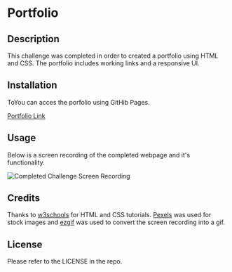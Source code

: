 # Portfolio

## Description

This challenge was completed in order to created a portfolio using HTML and CSS. The portfolio includes working links and a responsive UI. 

## Installation

ToYou can acces the porfolio using GitHib Pages. 

[Portfolio Link](https://acappleman.github.io/portfolio)

## Usage

Below is a screen recording of the completed webpage and it's functionality.

![Completed Challenge Screen Recording](assets/images/screen-recording.gif)

## Credits

Thanks to [w3schools](https://w3schools.com) for HTML and CSS tutorials. [Pexels](https://www.pexels.com) was used for stock images and [ezgif](https://ezgif.com) was used to convert the screen recording into a gif.

## License

Please refer to the LICENSE in the repo.


